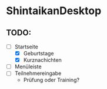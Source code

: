 # ShintaikanDesktop

## TODO:

- [ ] Startseite
    - [x] Geburtstage
    - [x] Kurznachichten
- [ ] Menüleiste
- [ ] Teilnehmereingabe
    - Prüfung oder Training?